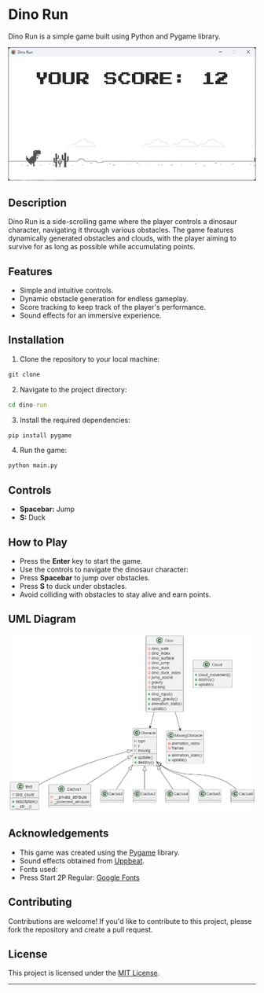 # Dino Run

Dino Run is a simple game built using Python and Pygame library.

![Gameplay Screenshot](screenshot.png)

## Description

Dino Run is a side-scrolling game where the player controls a dinosaur character, navigating it through various obstacles. The game features dynamically generated obstacles and clouds, with the player aiming to survive for as long as possible while accumulating points.

## Features

- Simple and intuitive controls.
- Dynamic obstacle generation for endless gameplay.
- Score tracking to keep track of the player's performance.
- Sound effects for an immersive experience.

## Installation


1. Clone the repository to your local machine:

```cmd
git clone
```

2. Navigate to the project directory:

```cmd
cd dino-run
```

3. Install the required dependencies:

```cmd
pip install pygame
```
4. Run the game:

```cmd
python main.py
```

## Controls

- **Spacebar:** Jump
- **S:** Duck

## How to Play

- Press the **Enter** key to start the game.
- Use the controls to navigate the dinosaur character:
- Press **Spacebar** to jump over obstacles.
- Press **S** to duck under obstacles.
- Avoid colliding with obstacles to stay alive and earn points.

## UML Diagram

![Diagram Screenshot](diagram.png)

## Acknowledgements

- This game was created using the [Pygame](https://www.pygame.org/) library.
- Sound effects obtained from [Uppbeat](https://uppbeat.io/sfx).
- Fonts used:
- Press Start 2P Regular: [Google Fonts](https://fonts.google.com/specimen/Press+Start+2P)

## Contributing

Contributions are welcome! If you'd like to contribute to this project, please fork the repository and create a pull request.

## License

This project is licensed under the [MIT License](LICENSE).

---

